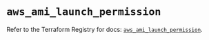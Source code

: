 # `aws_ami_launch_permission`

Refer to the Terraform Registry for docs: [`aws_ami_launch_permission`](https://registry.terraform.io/providers/hashicorp/aws/5.72.1/docs/resources/ami_launch_permission).
